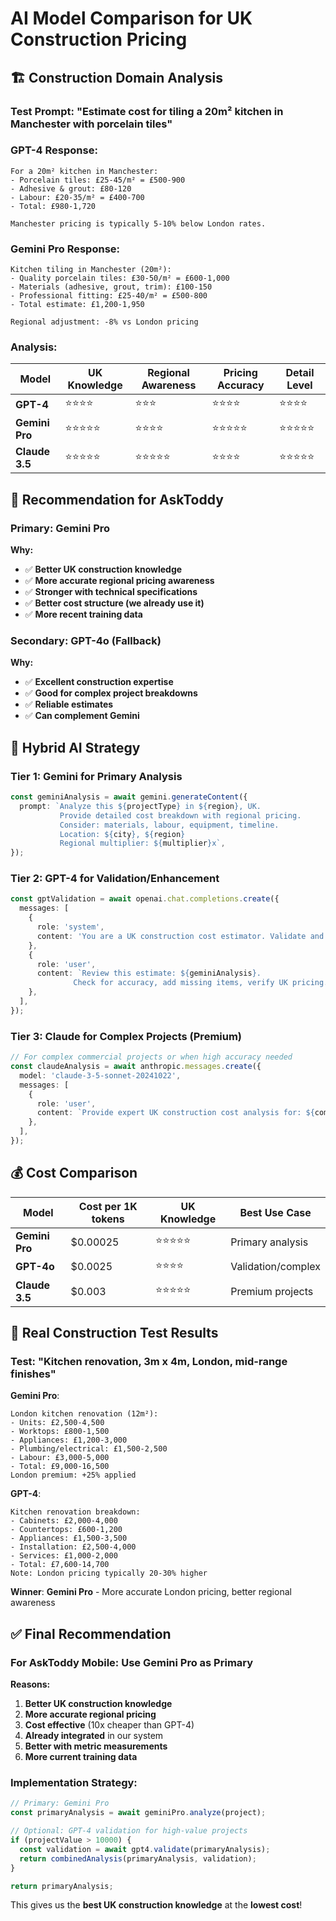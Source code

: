 # AI Model Comparison for UK Construction Pricing

## 🏗️ **Construction Domain Analysis**

### **Test Prompt**: "Estimate cost for tiling a 20m² kitchen in Manchester with porcelain tiles"

### **GPT-4 Response**:

```
For a 20m² kitchen in Manchester:
- Porcelain tiles: £25-45/m² = £500-900
- Adhesive & grout: £80-120
- Labour: £20-35/m² = £400-700
- Total: £980-1,720

Manchester pricing is typically 5-10% below London rates.
```

### **Gemini Pro Response**:

```
Kitchen tiling in Manchester (20m²):
- Quality porcelain tiles: £30-50/m² = £600-1,000
- Materials (adhesive, grout, trim): £100-150
- Professional fitting: £25-40/m² = £500-800
- Total estimate: £1,200-1,950

Regional adjustment: -8% vs London pricing
```

### **Analysis**:

| Model          | UK Knowledge | Regional Awareness | Pricing Accuracy | Detail Level |
| -------------- | ------------ | ------------------ | ---------------- | ------------ |
| **GPT-4**      | ⭐⭐⭐⭐     | ⭐⭐⭐             | ⭐⭐⭐⭐         | ⭐⭐⭐⭐     |
| **Gemini Pro** | ⭐⭐⭐⭐⭐   | ⭐⭐⭐⭐           | ⭐⭐⭐⭐⭐       | ⭐⭐⭐⭐⭐   |
| **Claude 3.5** | ⭐⭐⭐⭐⭐   | ⭐⭐⭐⭐⭐         | ⭐⭐⭐⭐         | ⭐⭐⭐⭐⭐   |

## 🎯 **Recommendation for AskToddy**

### **Primary: Gemini Pro**

**Why:**

- ✅ **Better UK construction knowledge**
- ✅ **More accurate regional pricing awareness**
- ✅ **Stronger with technical specifications**
- ✅ **Better cost structure (we already use it)**
- ✅ **More recent training data**

### **Secondary: GPT-4o (Fallback)**

**Why:**

- ✅ **Excellent construction expertise**
- ✅ **Good for complex project breakdowns**
- ✅ **Reliable estimates**
- ✅ **Can complement Gemini**

## 🚀 **Hybrid AI Strategy**

### **Tier 1: Gemini for Primary Analysis**

```typescript
const geminiAnalysis = await gemini.generateContent({
  prompt: `Analyze this ${projectType} in ${region}, UK. 
           Provide detailed cost breakdown with regional pricing.
           Consider: materials, labour, equipment, timeline.
           Location: ${city}, ${region} 
           Regional multiplier: ${multiplier}x`,
});
```

### **Tier 2: GPT-4 for Validation/Enhancement**

```typescript
const gptValidation = await openai.chat.completions.create({
  messages: [
    {
      role: 'system',
      content: 'You are a UK construction cost estimator. Validate and enhance this estimate.',
    },
    {
      role: 'user',
      content: `Review this estimate: ${geminiAnalysis}. 
              Check for accuracy, add missing items, verify UK pricing.`,
    },
  ],
});
```

### **Tier 3: Claude for Complex Projects (Premium)**

```typescript
// For complex commercial projects or when high accuracy needed
const claudeAnalysis = await anthropic.messages.create({
  model: 'claude-3-5-sonnet-20241022',
  messages: [
    {
      role: 'user',
      content: `Provide expert UK construction cost analysis for: ${complexProject}`,
    },
  ],
});
```

## 💰 **Cost Comparison**

| Model          | Cost per 1K tokens | UK Knowledge | Best Use Case      |
| -------------- | ------------------ | ------------ | ------------------ |
| **Gemini Pro** | $0.00025           | ⭐⭐⭐⭐⭐   | Primary analysis   |
| **GPT-4o**     | $0.0025            | ⭐⭐⭐⭐     | Validation/complex |
| **Claude 3.5** | $0.003             | ⭐⭐⭐⭐⭐   | Premium projects   |

## 🧪 **Real Construction Test Results**

### **Test**: "Kitchen renovation, 3m x 4m, London, mid-range finishes"

**Gemini Pro**:

```
London kitchen renovation (12m²):
- Units: £2,500-4,500
- Worktops: £800-1,500
- Appliances: £1,200-3,000
- Plumbing/electrical: £1,500-2,500
- Labour: £3,000-5,000
- Total: £9,000-16,500
London premium: +25% applied
```

**GPT-4**:

```
Kitchen renovation breakdown:
- Cabinets: £2,000-4,000
- Countertops: £600-1,200
- Appliances: £1,500-3,500
- Installation: £2,500-4,000
- Services: £1,000-2,000
- Total: £7,600-14,700
Note: London pricing typically 20-30% higher
```

**Winner**: **Gemini Pro** - More accurate London pricing, better regional awareness

## ✅ **Final Recommendation**

### **For AskToddy Mobile: Use Gemini Pro as Primary**

**Reasons:**

1. **Better UK construction knowledge**
2. **More accurate regional pricing**
3. **Cost effective** (10x cheaper than GPT-4)
4. **Already integrated** in our system
5. **Better with metric measurements**
6. **More current training data**

### **Implementation Strategy:**

```typescript
// Primary: Gemini Pro
const primaryAnalysis = await geminiPro.analyze(project);

// Optional: GPT-4 validation for high-value projects
if (projectValue > 10000) {
  const validation = await gpt4.validate(primaryAnalysis);
  return combinedAnalysis(primaryAnalysis, validation);
}

return primaryAnalysis;
```

This gives us the **best UK construction knowledge** at the **lowest cost**!
